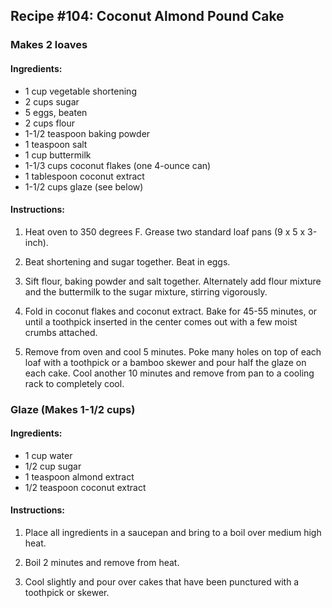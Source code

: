 ## Recipe #104: Coconut Almond Pound Cake

### Makes 2 loaves

#### Ingredients:
- 1 cup vegetable shortening
- 2 cups sugar
- 5 eggs, beaten
- 2 cups flour
- 1-1/2 teaspoon baking powder
- 1 teaspoon salt
- 1 cup buttermilk
- 1-1/3 cups coconut flakes (one 4-ounce can)
- 1 tablespoon coconut extract
- 1-1/2 cups glaze (see below)

#### Instructions:
1. Heat oven to 350 degrees F. Grease two standard loaf pans (9 x 5 x 3-inch).

2. Beat shortening and sugar together. Beat in eggs.

3. Sift flour, baking powder and salt together. Alternately add flour mixture and the buttermilk to the sugar mixture, stirring vigorously.

4. Fold in coconut flakes and coconut extract. Bake for 45-55 minutes, or until a toothpick inserted in the center comes out with a few moist crumbs attached.

5. Remove from oven and cool 5 minutes. Poke many holes on top of each loaf with a toothpick or a bamboo skewer and pour half the glaze on each cake. Cool another 10 minutes and remove from pan to a cooling rack to completely cool.

### Glaze (Makes 1-1/2 cups)

#### Ingredients:
- 1 cup water
- 1/2 cup sugar
- 1 teaspoon almond extract
- 1/2 teaspoon coconut extract

#### Instructions:
1. Place all ingredients in a saucepan and bring to a boil over medium high heat.

2. Boil 2 minutes and remove from heat.

3. Cool slightly and pour over cakes that have been punctured with a toothpick or skewer.